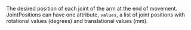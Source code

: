 The desired position of each joint of the arm at the end of movement.
JointPositions can have one attribute, `values`, a list of joint positions with rotational values (degrees) and translational values (mm).
